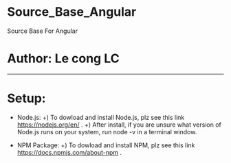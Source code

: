 # Source_Base_Angular

Source Base For Angular

# Author: Le cong LC

---

# Setup:

-   Node.js:
    +) To dowload and install Node.js, plz see this link https://nodejs.org/en/ .
    +) After install, if you are unsure what version of Node.js runs on your system, run node -v in a terminal window.

-   NPM Package:
    +) To dowload and install NPM, plz see this link https://docs.npmjs.com/about-npm .
